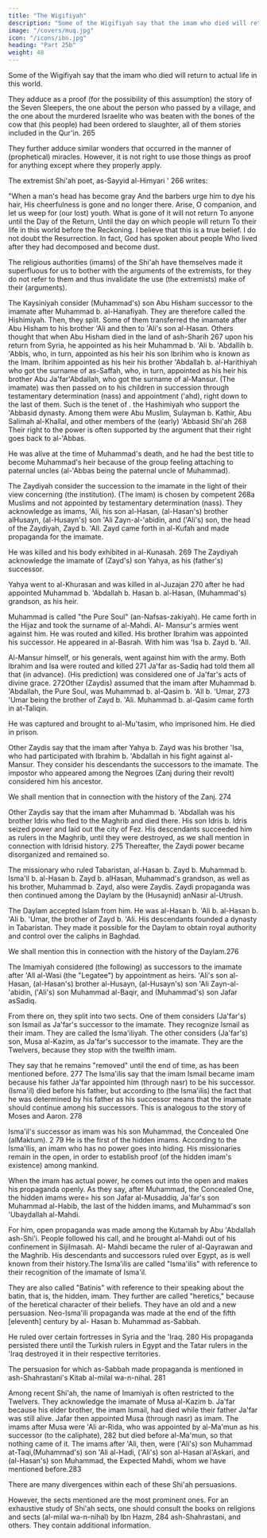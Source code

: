 ```yaml
---
title: "The Wigifiyah"
description: "Some of the Wigifiyah say that the imam who died will return to actual life in this world"
image: "/covers/muq.jpg"
icon: "/icons/ibn.jpg"
heading: "Part 25b"
weight: 48
---
```




Some of the Wigifiyah say that the imam who died will return to actual life in this world. 

They adduce as a proof (for the possibility of this assumption) the story of the Seven Sleepers, the one about the person who passed by a village, and
the one about the murdered Israelite who was beaten with the bones of the cow that
(his people) had been ordered to slaughter, all of them stories included in the Qur'in. 265 

They further adduce similar wonders that occurred in the manner of (prophetical) miracles. However, it is not right to use those things as proof for anything except where they properly apply.

The extremist Shi'ah poet, as-Sayyid al-Himyari ' 266 writes:

"When a man's head has become gray And the barbers urge him to dye his hair, His cheerfulness is gone and no
longer there. Arise, O companion, and let us weep for (our lost) youth.
What is gone of it will not return
To anyone until the Day of the Return,
Until the day on which people will return
To their life in this world before the Reckoning.
I believe that this is a true belief.
I do not doubt the Resurrection.
In fact, God has spoken about people
Who lived after they had decomposed and become dust.

The religious authorities (imams) of the Shi'ah have themselves made it superfluous for us to bother with the arguments of the extremists, for they do not refer to them and thus invalidate the use (the extremists) make of their (arguments).

The Kaysiniyah consider (Muhammad's) son Abu Hisham successor to the imamate after Muhammad b. al-Hanafiyah. They are therefore called the Hishimiyah. Then, they split. Some of them transferred the imamate after Abu
Hisham to his brother 'Ali and then to 'Ali's son al-Hasan. Others thought that when
Abu Hisham died in the land of ash-Sharih 267 upon his return from Syria, he
appointed as his heir Muhammad b. 'Ali b. 'Abdallih b. 'Abbis, who, in turn,
appointed as his heir his son Ibrihim who is known as the Imam. Ibrihim appointed
as his heir his brother 'Abdallah b. al-Harithiyah who got the surname of as-Saffah,
who, in turn, appointed as his heir his brother Abu Ja'far'Abdallah, who got the
surname of al-Mansur. (The imamate) was then passed on to his children in
succession through testamentary determination (nass) and appointment ('ahd), right
down to the last of them. Such is the tenet of . the Hashimiyah who support the
'Abbasid dynasty. Among them were Abu Muslim, Sulayman b. Kathir, Abu
Salimah al-Khallal, and other members of the (early) 'Abbasid Shi'ah 268 Their right to the power is often supported by the argument that their right goes back to al-'Abbas. 

He was alive at the time of Muhammad's death, and he had the best title to become Muhammad's heir because of the group feeling attaching to paternal uncles (al-'Abbas being the paternal uncle of Muhammad).

The Zaydiyah consider the succession to the imamate in the light of their view concerning (the institution). (The imam) is chosen by competent 268a Muslims and not appointed by testamentary determination (nass). They acknowledge as imams, 'Ali, his son al-Hasan, (al-Hasan's) brother alHusayn, (al-Husayn's) son 'Ali Zayn-al-'abidin, and ('Ali's) son, the head of the Zaydiyah, Zayd b. 'All. Zayd came forth in al-Kufah and made propaganda for the imamate. 

He was killed and his body exhibited in al-Kunasah. 269 The Zaydiyah acknowledge the imamate of (Zayd's) son Yahya, as his (father's) successor. 

Yahya went to al-Khurasan and was killed in al-Juzajan 270 after he had appointed Muhammad b. 'Abdallah b. Hasan b. al-Hasan,
(Muhammad's) grandson, as his heir. 

Muhammad is called "the Pure Soul" (an-Nafsas-zakiyah). He came forth in the Hijaz and took the surname of al-Mahdi. Al-
Mansur's armies went against him. He was routed and killed. His brother Ibrahim was appointed his successor. He appeared in al-Basrah. With him was 'Isa b. Zayd b. 'All. 

Al-Mansur himself, or his generals, went against him with the army. Both Ibrahim and Isa were routed and killed 271 Ja'far as-Sadiq had told them all that (in advance). (His prediction) was considered one of Ja'far's acts of divine grace. 272Other (Zaydis) assumed that the imam after Muhammad b. 'Abdallah, the Pure Soul, was Muhammad b. al-Qasim b. 'All b. 'Umar, 273 'Umar being the brother of Zayd b. 'Ali. Muhammad b. al-Qasim came forth in at-Taliqin. 

He was captured and brought to al-Mu'tasim, who imprisoned him. He died in prison.

Other Zaydis say that the imam after Yahya b. Zayd was his brother 'Isa, who had participated with Ibrahim b. 'Abdallah in his fight against al-Mansur. They consider his descendants the successors to the imamate. The impostor who appeared among the Negroes (Zanj during their revolt) considered him his ancestor. 

We shall mention that in connection with the history of the Zanj. 274

Other Zaydis say that the imam after Muhammad b. 'Abdallah was his brother Idris who fled to the Maghrib and died there. His son Idris b. Idris seized power and laid out the city of Fez. His descendants succeeded him as rulers in the Maghrib, until they were destroyed, as we shall mention in connection with Idrisid history. 275 Thereafter, the Zaydi power became disorganized and remained so.

The missionary who ruled Tabaristan, al-Hasan b. Zayd b. Muhammad b. Isma'il b. al-Hasan b. Zayd b. alHasan, Muhammad's grandson, as well as his brother, Muhammad b. Zayd, also were Zaydis. Zaydi propaganda was then
continued among the Daylam by the (Husaynid) anNasir al-Utrush. 

The Daylam accepted Islam from him. He was al-Hasan b. 'Ali b. al-Hasan b. 'Ali b. 'Umar, the brother of Zayd b. 'Ali. His descendants founded a dynasty in Tabaristan. They made it possible for the Daylam to obtain royal authority and control over the
caliphs in Baghdad. 

We shall mention this in connection with the history of the Daylam.276

The Imamiyah considered (the following) as successors to the imamate after 'All al-Wasi (the "Legatee") by appointment as heirs. 'Ali's son al-Hasan, (al-Hasan's) brother al-Husayn, (al-Husayn's) son 'Ali Zayn-al-'abidin, ('Ali's) son
Muhammad al-Baqir, and (Muhammad's) son Jafar asSadiq. 

From there on, they split into two sects. One of them considers (Ja'far's) son Ismail as Ja'far's successor to the imamate. They recognize Ismail as their imam. They are called the Isma'iliyah. The other considers (Ja'far's) son, Musa al-Kazim, as Ja'far's successor to the imamate. They are the Twelvers, because they stop with the twelfth imam.

They say that he remains "removed" until the end of time, as has been mentioned before. 277
The Isma'ilis say that the imam Ismail became imam because his father Ja'far appointed him (through nasr) to be his successor. (Isma'il) died before his father, but according to (the Isma'ilis) the fact that he was determined by his father as his
successor means that the imamate should continue among his successors. This is
analogous to the story of Moses and Aaron. 278 

Isma'il's successor as imam was his son Muhammad, the Concealed One (alMaktum). 2 79 He is the first of
the hidden imams. According to the Isma'ilis, an imam who has no power goes into hiding. His missionaries remain in the open, in order to establish proof (of the hidden imam's existence) among mankind.

When the imam has actual power, he comes out into the open and makes his propaganda openly. As they say, after Muhammad, the Concealed One, the hidden imams were= his son Jafar al-Musaddiq, Ja'far's son Muhammad al-Habib, the last
of the hidden imams, and Muhammad's son 'Ubaydallah al-Mahdi. 

For him, open propaganda was made among the Kutamah by Abu 'Abdallah ash-Shi'i. People
followed his call, and he brought al-Mahdi out of his confinement in Sijilmasah. Al-
Mahdi became the ruler of al-Qayrawan and the Maghrib. His descendants and
successors ruled over Egypt, as is well known from their history.The Isma'ilis are called "Isma'ilis" with reference to their recognition of the imamate of Isma'il. 

They are also called "Batinis" with reference to their speaking about the batin, that is, the hidden, imam. They further are called "heretics," because of the heretical character of their beliefs. They have an old and a new persuasion.
Neo-Isma'ili propaganda was made at the end of the fifth [eleventh] century by al-
Hasan b. Muhammad as-Sabbah. 

He ruled over certain fortresses in Syria and the 'Iraq. 280 His propaganda persisted there until the Turkish rulers in Egypt and the Tatar rulers in the 'Iraq destroyed it in their respective territories. 

The persuasion for which as-Sabbah made propaganda is mentioned in ash-Shahrastani's Kitab al-milal wa-n-nihal. 281

Among recent Shi'ah, the name of Imamiyah is often restricted to the Twelvers. They acknowledge the imamate of Musa al-Kazim b. Ja'far because his elder brother, the imam Ismail, had died while their father Ja'far was still alive. Jafar
then appointed Musa (through nasr) as imam. The imams after Musa were 'Ali ar-Rida, who was appointed by al-Ma'mun as his successor (to the caliphate), 282 but died before al-Ma'mun, so that nothing came of it. The imams after 'Ali, then, were
('Ali's) son Muhammad at-Taqi,(Muhammad's) son 'Ali al-Hadi, ('Ali's) son al-Hasan al'Askari, and (al-Hasan's) son Muhammad, the Expected Mahdi, whom we have mentioned before.283

There are many divergences within each of these Shi'ah persuasions.

However, the sects mentioned are the most prominent ones. For an exhaustive study of Shi'ah sects, one should consult the books on religions and sects (al-milal wa-n-nihal) by Ibn Hazm, 284 ash-Shahrastani, and others. They contain additional
information. 

